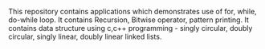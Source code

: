 This repository contains applications which demonstrates use of for, while, do-while loop.
It contains Recursion, Bitwise operator, pattern printing.
It contains data structure using c,c++ programming - singly circular, doubly circular, singly linear, doubly linear linked lists.
